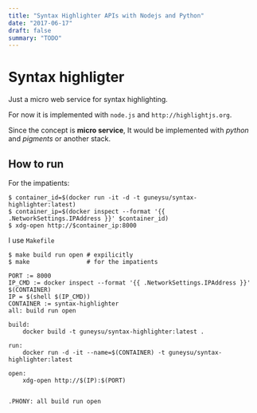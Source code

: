 ```yaml
---
title: "Syntax Highlighter APIs with Nodejs and Python"
date: "2017-06-17"
draft: false
summary: "TODO"
---
```


# Syntax highligter


Just a micro web service for syntax highlighting.

For now it is implemented with `node.js` and `http://highlightjs.org`.

Since the concept is **micro service**, It would be implemented with *python* and *pigments* or another stack.

## How to run

For the impatients:

```
$ container_id=$(docker run -it -d -t guneysu/syntax-highlighter:latest)
$ container_ip=$(docker inspect --format '{{ .NetworkSettings.IPAddress }}' $container_id)
$ xdg-open http://$container_ip:8000
```

I use `Makefile`


```
$ make build run open # expilicitly
$ make 				  # for the impatients
```

```
PORT := 8000
IP_CMD := docker inspect --format '{{ .NetworkSettings.IPAddress }}' $(CONTAINER)
IP = $(shell $(IP_CMD))
CONTAINER := syntax-highlighter
all: build run open

build:
	docker build -t guneysu/syntax-highlighter:latest .

run:
	docker run -d -it --name=$(CONTAINER) -t guneysu/syntax-highlighter:latest

open:
	xdg-open http://$(IP):$(PORT)


.PHONY: all build run open 
```